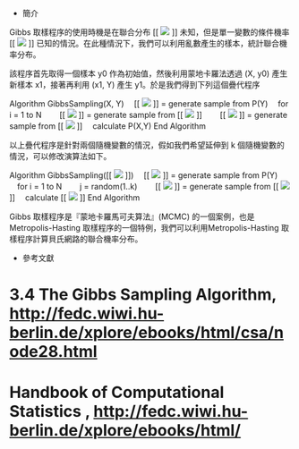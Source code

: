 + 簡介

Gibbs 取樣程序的使用時機是在聯合分布 [[ ![](../timg/d3626f51831d.jpg) ]] 未知，但是單一變數的條件機率 [[ ![](../timg/b30a63ccb3eb.jpg) ]] 已知的情況。在此種情況下，我們可以利用亂數產生的樣本，統計聯合機率分布。

該程序首先取得一個樣本 y0 作為初始值，然後利用蒙地卡羅法透過 (X, y0) 產生新樣本 x1，接著再利用 (x1, Y)  產生 y1。於是我們得到下列這個疊代程序 

Algorithm GibbsSampling(X, Y)
　[[ ![](../timg/cb0051ee3fea.jpg) ]] = generate sample from P(Y)
　for i = 1 to N
　　[[ ![](../timg/98113093da15.jpg) ]] = generate sample from [[ ![](../timg/f68c409ed1f7.jpg) ]]
　　[[ ![](../timg/72185419194d.jpg) ]] = generate sample from [[ ![](../timg/c857a0ca1b68.jpg) ]]
　calculate P(X,Y)
End Algorithm

以上疊代程序是針對兩個隨機變數的情況，假如我們希望延伸到 k 個隨機變數的情況，可以修改演算法如下。

Algorithm GibbsSampling([[ ![](../timg/eb5f88344981.jpg) ]])
　[[ ![](../timg/cb0051ee3fea.jpg) ]] = generate sample from P(Y)
　for i = 1 to N
　　j = random(1..k)
　　[[ ![](../timg/60826c1e50a0.jpg) ]] = generate sample from [[ ![](../timg/9b2859733b37.jpg) ]]
　calculate [[ ![](../timg/44b25243a938.jpg) ]]
End Algorithm


Gibbs 取樣程序是『蒙地卡羅馬可夫算法』(MCMC) 的一個案例，也是 Metropolis-Hasting 取樣程序的一個特例，我們可以利用Metropolis-Hasting 取樣程序計算貝氏網路的聯合機率分布。

+ 參考文獻
# 3.4 The Gibbs Sampling Algorithm, http://fedc.wiwi.hu-berlin.de/xplore/ebooks/html/csa/node28.html
# Handbook of Computational Statistics , http://fedc.wiwi.hu-berlin.de/xplore/ebooks/html/